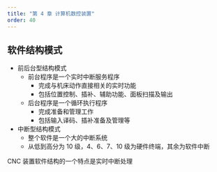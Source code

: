 ```yaml
--- 
title: "第 4 章 计算机数控装置"
order: 40
---
```


## 软件结构模式

- 前后台型结构模式
   - 前台程序是一个实时中断服务程序
      - 完成与机床动作直接相关的实时功能
      - 包括位置控制、插补、辅助功能、面板扫描及输出
   - 后台程序是一个循环执行程序
      - 完成准备和管理工作
      - 包括输入译码、插补准备及管理等
- 中断型结构模式
   - 整个软件是一个大的中断系统
   - 从低到高分为 10 级，4、6、7、10 级为硬件终端，其余为软件中断

CNC 装置软件结构的一个特点是实时中断处理